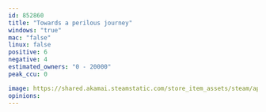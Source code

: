 ```yaml
---
id: 852860
title: "Towards a perilous journey"
windows: "true"
mac: "false"
linux: false
positive: 6
negative: 4
estimated_owners: "0 - 20000"
peak_ccu: 0

image: https://shared.akamai.steamstatic.com/store_item_assets/steam/apps/852860/header.jpg?t=1599586169
opinions:
---
```

